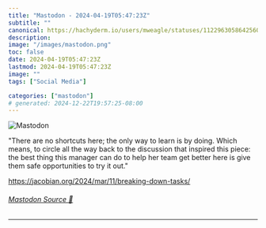 ```yaml
---
title: "Mastodon - 2024-04-19T05:47:23Z"
subtitle: ""
canonical: https://hachyderm.io/users/mweagle/statuses/112296305864256022
description:
image: "/images/mastodon.png"
toc: false
date: 2024-04-19T05:47:23Z
lastmod: 2024-04-19T05:47:23Z
image: ""
tags: ["Social Media"]

categories: ["mastodon"]
# generated: 2024-12-22T19:57:25-08:00
---
```

![Mastodon](/images/mastodon.png)

<p>&quot;There are no shortcuts here; the only way to learn is by doing. Which means, to circle all the way back to the discussion that inspired this piece: the best thing this manager can do to help her team get better here is give them safe opportunities to try it out.&quot;</p><p><a href="https://jacobian.org/2024/mar/11/breaking-down-tasks/" target="_blank" rel="nofollow noopener noreferrer" translate="no"><span class="invisible">https://</span><span class="ellipsis">jacobian.org/2024/mar/11/break</span><span class="invisible">ing-down-tasks/</span></a></p>


###### [Mastodon Source 🐘](https://hachyderm.io/@mweagle/112296305864256022)

___
